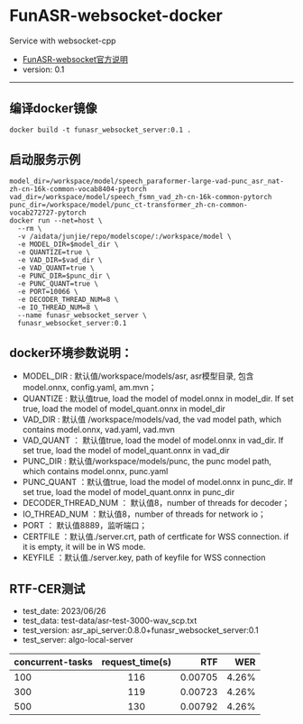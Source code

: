 # FunASR-websocket-docker

Service with websocket-cpp

- [FunASR-websocket官方说明](https://github.com/alibaba-damo-academy/FunASR/blob/main/funasr/runtime/websocket/readme.md)
- version: 0.1

---

## 编译docker镜像
```shell
docker build -t funasr_websocket_server:0.1 .
```

## 启动服务示例
```shell
model_dir=/workspace/model/speech_paraformer-large-vad-punc_asr_nat-zh-cn-16k-common-vocab8404-pytorch
vad_dir=/workspace/model/speech_fsmn_vad_zh-cn-16k-common-pytorch
punc_dir=/workspace/model/punc_ct-transformer_zh-cn-common-vocab272727-pytorch
docker run --net=host \
  --rm \
  -v /aidata/junjie/repo/modelscope/:/workspace/model \
  -e MODEL_DIR=$model_dir \
  -e QUANTIZE=true \
  -e VAD_DIR=$vad_dir \
  -e VAD_QUANT=true \
  -e PUNC_DIR=$punc_dir \
  -e PUNC_QUANT=true \
  -e PORT=10066 \
  -e DECODER_THREAD_NUM=8 \
  -e IO_THREAD_NUM=8 \
  --name funasr_websocket_server \
  funasr_websocket_server:0.1   
```

## docker环境参数说明：

- MODEL_DIR <string>: 默认值/workspace/models/asr, asr模型目录, 包含model.onnx, config.yaml, am.mvn；
- QUANTIZE <string>: 默认值true, load the model of model.onnx in model_dir. If set true, load the model of model_quant.onnx in model_dir
- VAD_DIR <string>: 默认值 /workspace/models/vad, the vad model path, which contains model.onnx, vad.yaml, vad.mvn
- VAD_QUANT <string>： 默认值true, load the model of model.onnx in vad_dir. If set true, load the model of model_quant.onnx in vad_dir
- PUNC_DIR <string>: 默认值/workspace/models/punc, the punc model path, which contains model.onnx, punc.yaml
- PUNC_QUANT <string>：默认值true, load the model of model.onnx in punc_dir. If set true, load the model of model_quant.onnx in punc_dir
- DECODER_THREAD_NUM <int>： 默认值8，number of threads for decoder；
- IO_THREAD_NUM <int>：默认值8，number of threads for network io；
- PORT <int>： 默认值8889，监听端口；
- CERTFILE <string>：默认值./server.crt, path of certficate for WSS connection. if it is empty, it will be in WS mode.
- KEYFILE <string>：默认值./server.key, path of keyfile for WSS connection

## RTF-CER测试
- test_date: 2023/06/26
- test_data: test-data/asr-test-3000-wav_scp.txt
- test_version: asr_api_server:0.8.0+funasr_websocket_server:0.1
- test_server: algo-local-server

| concurrent-tasks | request_time(s) | RTF | WER |
| :----- | :------: | -----: | -----: |
| 100 | 116  | 0.00705 | 4.26% |
| 300 | 119  | 0.00723 | 4.26% |
| 500 | 130  | 0.00792 | 4.26% |

